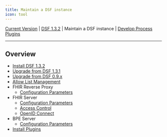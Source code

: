 ```yaml
---
title: Maintain a DSF instance
icon: tool
---
```

 [Current Version](/stable/) | [DSF 1.3.2](/versions/v1.3.2/) | Maintain a DSF instance | [Develop Process Plugins](/versions/v1.3.2/develop/)

---

## Overview
- [Install DSF 1.3.2](install)
- [Upgrade from DSF 1.3.1](upgrade-from-1)
- [Upgrade from DSF 0.9.x](upgrade-from-0)
- [Allow List Management](allowList-mgm)
- FHIR Reverse Proxy
  - [Configuration Parameters](fhir-reverse-proxy/configuration)
- FHIR Server
  - [Configuration Parameters](fhir/configuration)
  - [Access Control](fhir/access-control)
  - [OpenID Connect](fhir/oidc)
- BPE Server
  - [Configuration Parameters](bpe/configuration)
- [Install Plugins](install-plugins)